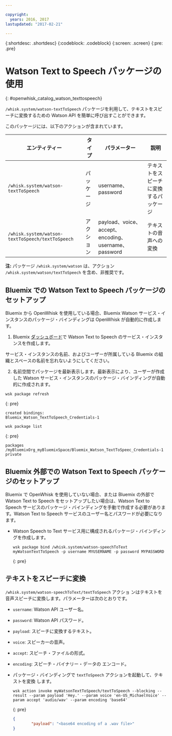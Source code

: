 ```yaml
---

copyright:
  years: 2016, 2017
lastupdated: "2017-02-21"

---
```


{:shortdesc: .shortdesc}
{:codeblock: .codeblock}
{:screen: .screen}
{:pre: .pre}

# Watson Text to Speech パッケージの使用
{: #openwhisk_catalog_watson_texttospeech}

`/whisk.system/watson-textToSpeech` パッケージを利用して、テキストをスピーチに変換するための Watson API を簡単に呼び出すことができます。

このパッケージには、以下のアクションが含まれています。

| エンティティー | タイプ  | パラメーター | 説明 |
| --- | --- | --- | --- |
| `/whisk.system/watson-textToSpeech` | パッケージ | username、password | テキストをスピーチに変換するパッケージ |
| `/whisk.system/watson-textToSpeech/textToSpeech` | アクション | payload、voice、accept、encoding、username、password | テキストの音声への変換 |

**注:** パッケージ `/whisk.system/watson` は、アクション `/whisk.system/watson/textToSpeech` を含め、非推奨です。

## Bluemix での Watson Text to Speech パッケージのセットアップ

Bluemix から OpenWhisk を使用している場合、Bluemix Watson サービス・インスタンスのパッケージ・バインディングは OpenWhisk が自動的に作成します。

1. Bluemix [ダッシュボード](http://console.ng.Bluemix.net)で Watson Text to Speech のサービス・インスタンスを作成します。
  
  サービス・インスタンスの名前、およびユーザーが所属している Bluemix の組織とスペースの名前を忘れないようにしてください。
  
2. 名前空間でパッケージを最新表示します。最新表示により、ユーザーが作成した Watson サービス・インスタンスのパッケージ・バインディングが自動的に作成されます。
  
  ```
wsk package refresh
  ```
  {: pre}
  ```
  created bindings:
  Bluemix_Watson_TextToSpeech_Credentials-1
  ```
  ```
wsk package list
  ```
  {: pre}
  ```
  packages
  /myBluemixOrg_myBluemixSpace/Bluemix_Watson_TextToSpeec_Credentials-1 private
  ```
  
  
## Bluemix 外部での Watson Text to Speech パッケージのセットアップ

Bluemix で OpenWhisk を使用していない場合、または Bluemix の外部で Watson Text to Speech をセットアップしたい場合は、Watson Text to Speech サービスのパッケージ・バインディングを手動で作成する必要があります。Watson Text to Speech サービスのユーザー名とパスワードが必要になります。

- Watson Speech to Text サービス用に構成されるパッケージ・バインディングを作成します。
  
  ```
  wsk package bind /whisk.system/watson-speechToText myWatsonTextToSpeech -p username MYUSERNAME -p password MYPASSWORD
  ```
  {: pre}
  

## テキストをスピーチに変換

`/whisk.system/watson-speechToText/textToSpeech` アクショ
ンはテキストを音声スピーチに変換します。パラメーターは次のとおりです。


- `username`: Watson API ユーザー名。
- `password`: Watson API パスワード。
- `payload`: スピーチに変換するテキスト。
- `voice`: スピーカーの音声。
- `accept`: スピーチ・ファイルの形式。
- `encoding`: スピーチ・バイナリー・データの
エンコード。


- パッケージ・バインディングで
`textToSpeech` アクションを起動して、テキストを変換
します。
  
  ```
  wsk action invoke myWatsonTextToSpeech/textToSpeech --blocking --result --param payload 'Hey.' --param voice 'en-US_MichaelVoice' --param accept 'audio/wav' --param encoding 'base64'
  ```
  {: pre}
  ```json
  {
          "payload": "<base64 encoding of a .wav file>"
  }
  ```
  
